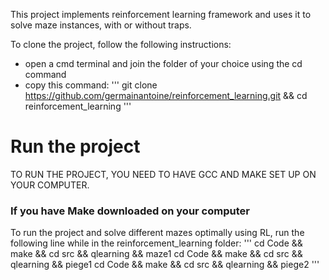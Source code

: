 This project implements reinforcement learning framework and uses it to solve maze instances, with or without traps.

To clone the project, follow the following instructions:

 - open a cmd terminal and join the folder of your choice using the cd command
 - copy this command: 
'''
git clone https://github.com/germainantoine/reinforcement_learning.git && cd reinforcement_learning
'''

# Run the project

TO RUN THE PROJECT, YOU NEED TO HAVE GCC AND MAKE SET UP ON YOUR COMPUTER.

### If you have Make downloaded on your computer

To run the project and solve different mazes optimally using RL, run the following line while in the reinforcement_learning folder:
'''
cd Code && make && cd src && qlearning && maze1
cd Code && make && cd src && qlearning && piege1
cd Code && make && cd src && qlearning && piege2
'''